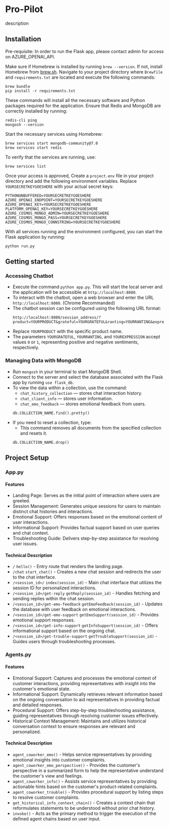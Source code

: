 Pro-Pilot
===============================
description

## Installation
Pre-requisite: In order to run the Flask app, please contact admin for access on AZURE_OPENAI_API.

Make sure if Homebrew is installed by running `brew --version`. If not, install Homebrew from [brew.sh](https://brew.sh/).
Navigate to your project directory where `Brewfile` and `requirements.txt` are located and execute the following commands:
```
brew bundle
pip install -r requirements.txt
```

These commands will install all the necessary software and Python packages required for the application. Ensure that Redis and MongoDB are correctly installed by running:
```
redis-cli ping
mongosh --version
```

Start the necessary services using Homebrew:
```
brew services start mongodb-community@7.0
brew services start redis
```

To verify that the services are running, use:
```
brew services list
```

Once your access is approved, Create a `project.env` file in your project directory and add the following environment variables. Replace `YOURSECRETKEYGOESHERE` with your actual secret keys:
```
PYTHONUNBUFFERED=YOURSECRETKEYGOESHERE
AZURE_OPENAI_ENDPOINT=YOURSECRETKEYGOESHERE
AZURE_OPENAI_KEY=YOURSECRETKEYGOESHERE
PLATFORM_OPENAI_KEY=YOURSECRETKEYGOESHERE
AZURE_COSMOS_MONGO_ADMIN=YOURSECRETKEYGOESHERE
AZURE_COSMOS_MONGO_PASS=YOURSECRETKEYGOESHERE
AZURE_COSMOS_MONGO_CONNSTRING=YOURSECRETKEYGOESHERE
```

With all services running and the environment configured, you can start the Flask application by running:
```
python run.py
```

## Getting started
### Accessing Chatbot
- Execute the command `python app.py`. This will start the local server and the application will be accessible at `http://localhost:8080`.
- To interact with the chatbot, open a web browser and enter the URL `http://localhost:8080`. (Chrome Recommanded)
- The chatbot session can be configured using the following URL format: 
    ```
    http://localhost:8080/session_address/?product=YOURPRODUCT&grateful=YOURGRATEFUL&ranting=YOURRANTING&expression=YOUREXPRESSION
    ```
- Replace `YOURPRODUCT` with the specific product name. 
- The parameters `YOURGRATEFUL`, `YOURRANTING`, and `YOUREXPRESSION` accept values `0` or `1`, representing positive and negative sentiments, respectively.

### Managing Data with MongoDB
- Run `mongosh` in your terminal to start MongoDB Shell.
- Connect to the server and select the database associated with the Flask app by running `use flask_db`.
- To view the data within a collection, use the command:
   - `chat_history_collection` — stores chat interaction history.
   - `chat_client_info` — stores user information.
   - `chat_emo_feedback` — stores emotional feedback from users.
    ```
    db.COLLECTION_NAME.find().pretty()
    ```
- If you need to reset a collection, type:
    - This command removes all documents from the specified collection and resets it.
    ```
    db.COLLECTION_NAME.drop()
    ```

## Project Setup
### App.py
#### Features
- Landing Page: Serves as the initial point of interaction where users are greeted.
- Session Management: Generates unique sessions for users to maintain distinct chat histories and interactions.
- Emotional Support: Offers responses based on the emotional content of user interactions.
- Informational Support: Provides factual support based on user queries and chat context.
- Troubleshooting Guide: Delivers step-by-step assistance for resolving user issues.

#### Technical Description
- `/` `hello()` - Entry route that renders the landing page.
- `/chat` `start_chat()` - Creates a new chat session and redirects the user to the chat interface.
- `/<session_id>/` `index(session_id)` - Main chat interface that utilizes the session ID for personalized interactions.
- `/<session_id>/get-reply` `getReply(session_id)` - Handles fetching and sending replies within the chat session.
- `/<session_id>/get-emo-feedback` `getEmoFeedback(session_id)` - Updates the database with user feedback on emotional interactions.
- `/<session_id>/get-emo-support` `getEmoSupport(session_id)` - Provides emotional support responses.
- `/<session_id>/get-info-support` `getInfoSupport(session_id)` - Offers informational support based on the ongoing chat.
- `/<session_id>/get-trouble-support` `getTroubleSupport(session_id)` - Guides users through troubleshooting processes.

### Agents.py
#### Features
- Emotional Support: Captures and processes the emotional context of customer interactions, providing representatives with insight into the customer's emotional state.
- Informational Support: Dynamically retrieves relevant information based on the ongoing conversation to aid representatives in providing factual and detailed responses.
- Procedural Support: Offers step-by-step troubleshooting assistance, guiding representatives through resolving customer issues effectively.
- Historical Context Management: Maintains and utilizes historical conversation context to ensure responses are relevant and personalized.

#### Technical Description
- `agent_coworker_emo()` - Helps service representatives by providing emotional insights into customer complaints.
- `agent_coworker_emo_perspective()` - Provides the customer's perspective in a summarized form to help the representative understand the customer's view and feelings.
- `agent_coworker_info()` - Assists service representatives by providing actionable hints based on the customer's product-related complaints.
- `agent_coworker_trouble()` - Provides procedural support by listing steps to resolve customer complaints.
- `get_historical_info_context_chain()` - Creates a context chain that reformulates statements to be understood without prior chat history.
- `invoke()` - Acts as the primary method to trigger the execution of the defined agent chains based on user input.

